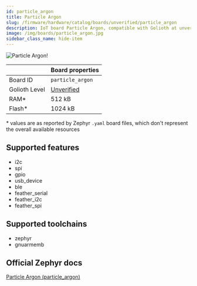 ```yaml
---
id: particle_argon
title: Particle Argon
slug: /firmware/hardware/catalog/boards/unverified/particle_argon
description: IoT board Particle Argon, compatible with Golioth at unverified level.
image: /img/boards/particle_argon.jpg
sidebar_class_name: hide-item
---
```


[//]: # (This is an auto-generated file, do not edit! Changes to it will be lost upon re-generation)

![Particle Argon!](/img/boards/particle_argon.jpg "Particle Argon")

|                | Board properties     |
| -------------  | -------------------- |
| Board ID       | `particle_argon` |
| Golioth Level  | [Unverified](/firmware/hardware#unverified-boards) |
| RAM*           | 512 kB |
| Flash*         | 1024 kB |

\* values are as reported by Zephyr `.yaml` board files, which don't represent the overall available resources



## Supported features

* i2c
* spi
* gpio
* usb_device
* ble
* feather_serial
* feather_i2c
* feather_spi

## Supported toolchains

* zephyr
* gnuarmemb

## Official Zephyr docs

[Particle Argon (particle_argon)](https://docs.zephyrproject.org/latest/boards/particle/argon/doc/index.html)
